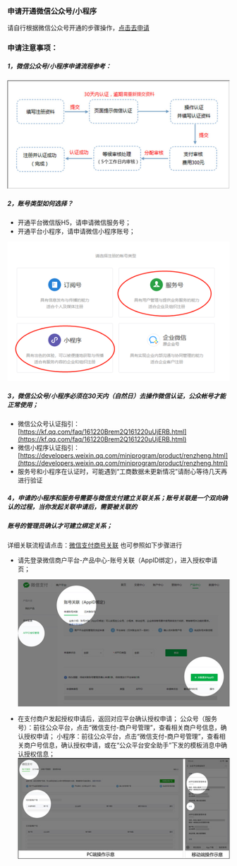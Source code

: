 ### 申请开通微信公众号/小程序

请自行根据微信公众号开通的步骤操作，[点击去申请](https://kf.qq.com/faq/120911VrYVrA151013MfYvYV.html)

### 申请注意事项：

##### 1，微信公众号/小程序申请流程参考：

![](/assets/import6.png)

##### 2，账号类型如何选择？

* 开通平台微信版H5，请申请微信服务号；
* 开通平台小程序，请申请微信小程序账号；

![](/assets/import7.png)

##### 3，微信公众号/小程序必须在30天内（自然日）去操作微信认证，公众帐号才能正常使用；

* 微信公众号认证指引：[https://kf.qq.com/faq/161220Brem2Q161220uUjERB.html](https://kf.qq.com/faq/161220Brem2Q161220uUjERB.html)
* 微信小程序认证指引：[https://developers.weixin.qq.com/miniprogram/product/renzheng.html](https://developers.weixin.qq.com/miniprogram/product/renzheng.html)
* 服务号和小程序在认证时，可能遇到“工商数据未更新情况”请耐心等待几天再进行验证

##### 4，申请的小程序和服务号需要与微信支付建立关联关系；账号关联是一个双向确认的过程，当你发起关联申请后，需要被关联的

##### 账号的管理员确认才可建立绑定关系；

详细关联流程请点击：[微信支付商号关联](https://pay.weixin.qq.com/static/pay_setting/appid_protocol.shtml)  也可参照如下步骤进行

* 请先登录微信商户平台-产品中心-账号关联（AppID绑定），进入授权申请页；

  ![](/assets/import8.png)

* 在支付商户发起授权申请后，返回对应平台确认授权申请； 公众号（服务号）：前往公众平台，点击“微信支付-商户号管理”，查看相关商户号信息，确认授权申请； 小程序：前往公众平台，点击“微信支付-商户号管理”，查看相关商户号信息，确认授权申请，或在“公众平台安全助手”下发的模板消息中确认授权信息；![](/assets/import9.png)



